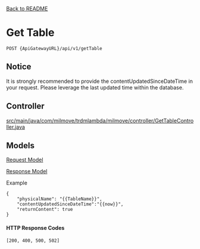 [Back to README](README.md)

# Get Table

`POST {ApiGatewayURL}/api/v1/getTable`

## Notice
It is strongly recommended to provide the contentUpdatedSinceDateTime in your request. Please leverage the last updated time within the database.

## Controller
[src/main/java/com/milmove/trdmlambda/milmove/controller/GetTableController.java](../src/main/java/com/milmove/trdmlambda/milmove/controller/GetTableController.java)

## Models
[Request Model](src/main/java/com/milmove/trdmlambda/milmove/model/gettable/GetTableRequest.java)

[Response Model](src/main/java/com/milmove/trdmlambda/milmove/model/gettable/GetTableResponse.java)

Example
```
{
    "physicalName": "{{TableName}}",
    "contentUpdatedSinceDateTime":"{{now}}",
    "returnContent": true
}
```

#### HTTP Response Codes
`[200, 400, 500, 502]`